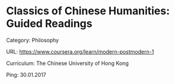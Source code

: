 # Classics of Chinese Humanities: Guided Readings

Category: Philosophy

URL: https://www.coursera.org/learn/modern-postmodern-1

Curriculum: The Chinese University of Hong Kong

Ping: 30.01.2017